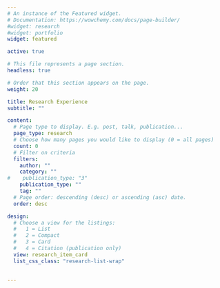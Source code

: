 ```yaml
---
# An instance of the Featured widget.
# Documentation: https://wowchemy.com/docs/page-builder/
#widget: research
#widget: portfolio
widget: featured

active: true

# This file represents a page section.
headless: true

# Order that this section appears on the page.
weight: 20

title: Research Experience
subtitle: ""

content:
  # Page type to display. E.g. post, talk, publication...
  page_type: research
  # Choose how many pages you would like to display (0 = all pages)
  count: 0
  # Filter on criteria
  filters:
    author: ""
    category: ""
#    publication_type: "3"
    publication_type: ""
    tag: ""
  # Page order: descending (desc) or ascending (asc) date.
  order: desc

design:
  # Choose a view for the listings:
  #   1 = List
  #   2 = Compact
  #   3 = Card
  #   4 = Citation (publication only)
  view: research_item_card
  list_css_class: "research-list-wrap"
  
  
---
```

